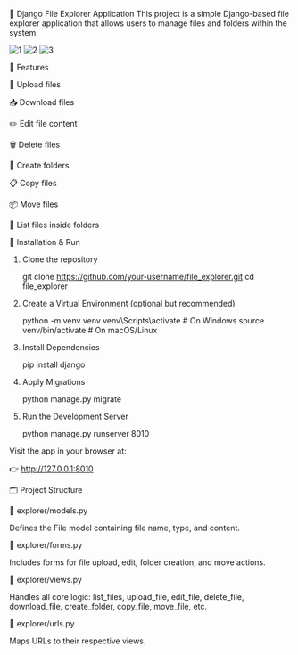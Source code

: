 📁 Django File Explorer Application
This project is a simple Django-based file explorer application that allows users to manage files and folders within the system.

![1](https://github.com/user-attachments/assets/0a1168e0-d2fd-4ad0-af0d-6c6279587b12)
![2](https://github.com/user-attachments/assets/539f49c8-f901-465f-8bbe-b81d2f4fb08f)
![3](https://github.com/user-attachments/assets/31f8bab5-c52e-4ac5-8eac-bf529dc8e062)

🔧 Features

📄 Upload files

📥 Download files

✏️ Edit file content

🗑️ Delete files

📂 Create folders

📋 Copy files

📦 Move files

📁 List files inside folders




🚀 Installation & Run
1. Clone the repository
   
   git clone https://github.com/your-username/file_explorer.git
   cd file_explorer

2. Create a Virtual Environment (optional but recommended)
   
    python -m venv venv
    venv\Scripts\activate  # On Windows
    source venv/bin/activate  # On macOS/Linux

3. Install Dependencies
   
    pip install django

4. Apply Migrations
   
    python manage.py migrate

5. Run the Development Server
    
    python manage.py runserver 8010

Visit the app in your browser at:

👉 http://127.0.0.1:8010








🗂️ Project Structure

📁 explorer/models.py

Defines the File model containing file name, type, and content.

📁 explorer/forms.py

Includes forms for file upload, edit, folder creation, and move actions.

📁 explorer/views.py

Handles all core logic:
list_files, upload_file, edit_file, delete_file, download_file, create_folder, copy_file, move_file, etc.

📁 explorer/urls.py

Maps URLs to their respective views.
